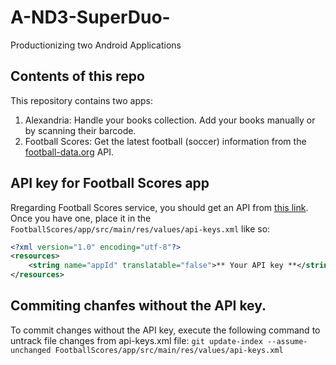 # A-ND3-SuperDuo-
Productionizing two Android Applications

## Contents of this repo
This repository contains two apps:
1. Alexandria: Handle your books collection. Add your books manually or by scanning their barcode.
2. Football Scores: Get the latest football (soccer) information from the [football-data.org](http://api.football-data.org/) API.

## API key for Football Scores app
Rregarding Football Scores service, you should get an API from [this link](http://api.football-data.org/register).
Once you have one, place it in the `FootballScores/app/src/main/res/values/api-keys.xml` like so:
```xml
<?xml version="1.0" encoding="utf-8"?>
<resources>
    <string name="appId" translatable="false">** Your API key **</string>
</resources>
```

## Commiting chanfes without the API key.
To commit changes without the API key, execute the following command to untrack file changes from api-keys.xml file:
`git update-index --assume-unchanged FootballScores/app/src/main/res/values/api-keys.xml`
